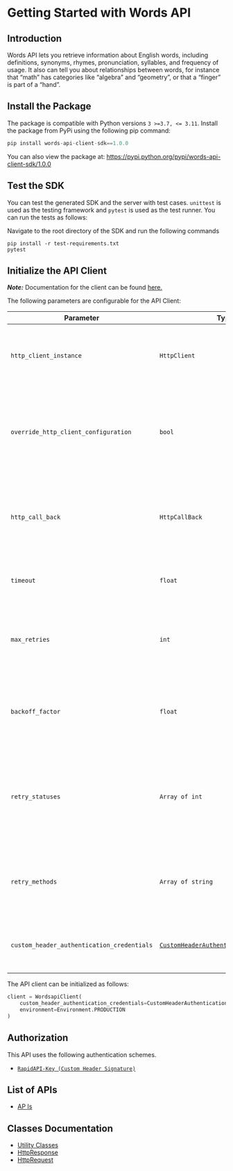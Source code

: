 
# Getting Started with Words API

## Introduction

Words API lets you retrieve information about English words, including definitions, synonyms, rhymes, pronunciation, syllables, and frequency of usage. It also can tell you about relationships between words, for instance that “math” has categories like “algebra” and “geometry”, or that a “finger” is part of a “hand”.

## Install the Package

The package is compatible with Python versions `3 >=3.7, <= 3.11`.
Install the package from PyPi using the following pip command:

```python
pip install words-api-client-sdk==1.0.0
```

You can also view the package at:
https://pypi.python.org/pypi/words-api-client-sdk/1.0.0

## Test the SDK

You can test the generated SDK and the server with test cases. `unittest` is used as the testing framework and `pytest` is used as the test runner. You can run the tests as follows:

Navigate to the root directory of the SDK and run the following commands

```
pip install -r test-requirements.txt
pytest
```

## Initialize the API Client

**_Note:_** Documentation for the client can be found [here.](https://www.github.com/sufyankhanrao/words-api-client-python-sdk/tree/1.0.0/doc/client.md)

The following parameters are configurable for the API Client:

| Parameter | Type | Description |
|  --- | --- | --- |
| `http_client_instance` | `HttpClient` | The Http Client passed from the sdk user for making requests |
| `override_http_client_configuration` | `bool` | The value which determines to override properties of the passed Http Client from the sdk user |
| `http_call_back` | `HttpCallBack` | The callback value that is invoked before and after an HTTP call is made to an endpoint |
| `timeout` | `float` | The value to use for connection timeout. <br> **Default: 60** |
| `max_retries` | `int` | The number of times to retry an endpoint call if it fails. <br> **Default: 0** |
| `backoff_factor` | `float` | A backoff factor to apply between attempts after the second try. <br> **Default: 2** |
| `retry_statuses` | `Array of int` | The http statuses on which retry is to be done. <br> **Default: [408, 413, 429, 500, 502, 503, 504, 521, 522, 524]** |
| `retry_methods` | `Array of string` | The http methods on which retry is to be done. <br> **Default: ['GET', 'PUT']** |
| `custom_header_authentication_credentials` | [`CustomHeaderAuthenticationCredentials`](https://www.github.com/sufyankhanrao/words-api-client-python-sdk/tree/1.0.0/doc/$a/https://www.github.com/sufyankhanrao/words-api-client-python-sdk/tree/1.0.0/custom-header-signature.md) | The credential object for Custom Header Signature |

The API client can be initialized as follows:

```python
client = WordsapiClient(
    custom_header_authentication_credentials=CustomHeaderAuthenticationCredentials(),
    environment=Environment.PRODUCTION
)
```

## Authorization

This API uses the following authentication schemes.

* [`RapidAPI-Key (Custom Header Signature)`](https://www.github.com/sufyankhanrao/words-api-client-python-sdk/tree/1.0.0/doc/$a/https://www.github.com/sufyankhanrao/words-api-client-python-sdk/tree/1.0.0/custom-header-signature.md)

## List of APIs

* [AP Is](https://www.github.com/sufyankhanrao/words-api-client-python-sdk/tree/1.0.0/doc/controllers/ap-is.md)

## Classes Documentation

* [Utility Classes](https://www.github.com/sufyankhanrao/words-api-client-python-sdk/tree/1.0.0/doc/utility-classes.md)
* [HttpResponse](https://www.github.com/sufyankhanrao/words-api-client-python-sdk/tree/1.0.0/doc/http-response.md)
* [HttpRequest](https://www.github.com/sufyankhanrao/words-api-client-python-sdk/tree/1.0.0/doc/http-request.md)

